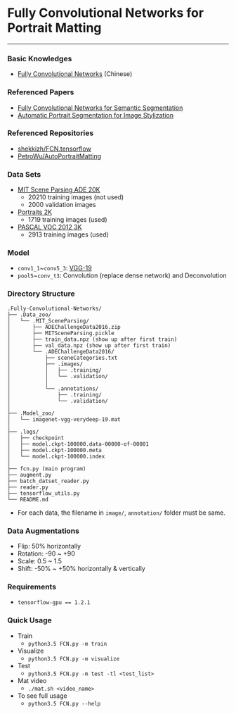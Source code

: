 # Fully Convolutional Networks for Portrait Matting
---
### Basic Knowledges
* [Fully Convolutional Networks](http://simtalk.cn/2016/11/01/Fully-Convolutional-Networks/) (Chinese)

### Referenced Papers
* [Fully Convolutional Networks for Semantic Segmentation](https://arxiv.org/pdf/1605.06211v1.pdf)
* [Automatic Portrait Segmentation for Image Stylization](http://xiaoyongshen.me/webpage_portrait/papers/portrait_eg16.pdf)

### Referenced Repositories
* [shekkizh/FCN.tensorflow](https://github.com/shekkizh/FCN.tensorflow)
* [PetroWu/AutoPortraitMatting](https://github.com/PetroWu/AutoPortraitMatting)

### Data Sets
* [MIT Scene Parsing ADE 20K](http://groups.csail.mit.edu/vision/datasets/ADE20K/)
    * 20210 training images (not used)
    * 2000 validation images
* [Portraits 2K](http://xiaoyongshen.me/webpage_portrait/index.html)
    * 1719 training images (used)
* [PASCAL VOC 2012 3K](http://host.robots.ox.ac.uk/pascal/VOC/voc2012/index.html#devkit)
    * 2913 training images (used)

### Model
* `conv1_1`~`conv5_3`: [VGG-19](http://www.vlfeat.org/matconvnet/models/beta16/imagenet-vgg-verydeep-19.mat)
* `pool5`~`conv_t3`: Convolution (replace dense network) and Deconvolution

### Directory Structure
```
.Fully-Convolutional-Networks/
├── .Data_zoo/
│   └── .MIT_SceneParsing/
│       ├── ADEChallengeData2016.zip
│       ├── MITSceneParsing.pickle
│       ├── train_data.npz (show up after first train)
│       ├── val_data.npz (show up after first train)
│       └── .ADEChallengeData2016/
│           ├── sceneCategories.txt
│           ├── .images/
│           │   ├── .training/
│           │   └── .validation/
│           │
│           └── .annotations/
│               ├── .training/
│               └── .validation/
│
├── .Model_zoo/
│   └── imagenet-vgg-verydeep-19.mat
│
├── .logs/
│   ├── checkpoint
│   ├── model.ckpt-100000.data-00000-of-00001
│   ├── model.ckpt-100000.meta
│   └── model.ckpt-100000.index
│
├── fcn.py (main program)
├── augment.py
├── batch_datset_reader.py
├── reader.py
├── tensorflow_utils.py
└── README.md

```

* For each data, the filename in `image/`, `annotation/` folder must be same.

### Data Augmentations
* Flip: 50% horizontally
* Rotation: -90 ~ +90
* Scale: 0.5 ~ 1.5
* Shift: -50% ~ +50% horizontally & vertically

### Requirements
* `tensorflow-gpu == 1.2.1`

### Quick Usage
* Train
    * `python3.5 FCN.py -m train`
* Visualize
    * `python3.5 FCN.py -m visualize`
* Test
    * `python3.5 FCN.py -m test -tl <test_list>`
* Mat video
    * `./mat.sh <video_name>`
* To see full usage
    * `python3.5 FCN.py --help`
